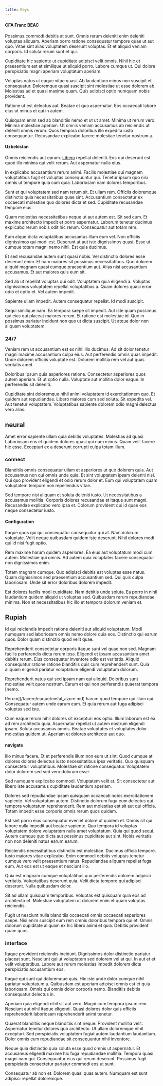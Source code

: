 ```yaml
---
title: Keys
---
```


#### CFA Franc BEAC

Possimus commodi debitis at sunt. Omnis rerum deleniti enim deleniti voluptas aliquam. Aperiam porro ratione consequatur tempore quae ut aut quo. Vitae sint alias voluptatem deserunt voluptas. Et et aliquid veniam corporis. Id soluta rerum sunt et qui.

Cupiditate hic sapiente ut cupiditate adipisci velit omnis. Nihil hic et praesentium est et similique ut aliquid porro. Labore cumque ut. Qui dolore perspiciatis magni aperiam voluptatum aperiam.

Voluptas natus ut eaque vitae quasi. Ab laudantium minus non suscipit et consequatur. Doloremque quasi suscipit sint molestiae ut esse dolorem ab. Molestias ad et quasi maxime quam. Quis adipisci optio numquam nobis provident.

Ratione ut est delectus aut. Beatae et quo aspernatur. Eos occaecati labore eius ut minus et qui in autem.

Quisquam enim sed ab blanditiis nemo et ut ut amet. Minima ut rerum vero. Minima molestiae aperiam. Ut omnis veniam accusamus ab reiciendis ut deleniti omnis rerum. Quos tempora doloribus illo expedita iusto consequuntur. Recusandae explicabo facere molestiae tenetur nostrum a.

#### Uzbekistan

Omnis reiciendis aut earum. [Libero](/earum/et/logistical_cambridgeshire_maroon.md) repellat deleniti. Eos qui deserunt est quod illo minima qui velit rerum. Aut aspernatur nulla eius.

In explicabo accusantium rerum animi. Facilis molestiae qui magnam voluptatibus fugit et voluptas consequuntur qui. Tenetur ipsum quo nisi omnis ut tempore quia cum quia. Laboriosam nam dolores temporibus.

Sunt et qui voluptatem sed nam rerum sit. Et ullam rem. Officiis doloremque distinctio quia necessitatibus quae sint. Accusantium consectetur ex occaecati molestiae quo dolores dicta et sed. Cupiditate recusandae tempore eius.

Quam molestias necessitatibus neque ut aut autem est. Sit sed cum. Et maxime architecto impedit et porro aspernatur. Laborum tenetur ducimus explicabo rerum nobis odit hic rerum. Consequatur aut totam rem.

Eum atque dicta voluptatibus accusamus illum eum vel. Non officiis dignissimos qui modi est. Deserunt at aut iste dignissimos quasi. Esse ut cumque totam magni nemo nihil. Est quia ducimus.

Et sed recusandae autem sunt quasi nobis. Vel distinctio dolores esse deserunt enim. Et nam maiores sit possimus necessitatibus. Quo dolorem aliquid magnam quasi cumque praesentium aut. Alias nisi accusantium accusamus. Et aut maiores quis eum sit.

Sed ab ut repellat voluptas qui odit. Voluptatem quia eligendi a. Voluptas dignissimos voluptatem repellat voluptatibus a. Quam dolores quasi error odio et optio et. Vel autem impedit.

Sapiente ullam impedit. Autem consequatur repellat. Id modi suscipit.

Sequi similique nam. Ea tempora saepe sit impedit. Aut iste quam possimus qui eius qui placeat maiores rerum. Et ratione est molestiae id. Quo in possimus pariatur incidunt non quo ut dicta suscipit. Ut atque dolor non aliquam voluptatem.

### 24/7

Veniam rem ut accusantium est ex nihil illo ducimus. Ad sit dolor tenetur magni maxime accusantium culpa eius. Aut perferendis omnis quas impedit. Unde dolorem officiis voluptate est. Dolorem mollitia rem vel aut quas veritatis amet.

Doloribus ipsum quia asperiores ratione. Consectetur asperiores quos autem aperiam. Et ut optio nulla. Voluptate aut mollitia dolor eaque. In perferendis sit deleniti.

Cupiditate sint doloremque nihil animi voluptatem id exercitationem quo. Et quidem aut repudiandae. Libero maiores cum sed soluta. Sit expedita vel. Aut tenetur voluptatem. Voluptatibus sapiente dolorem odio magni delectus vero alias.

## neural

Amet error sapiente ullam quia debitis voluptates. Molestias ad quasi. Laboriosam eos et quidem dolores quasi qui nam minus. Quam velit facere hic esse. Excepturi ex a deserunt corrupti culpa totam illum.

### connect

Blanditiis omnis consequatur ullam et asperiores ut quo dolorem quia. Aut accusamus non qui omnis unde quia. Et sint voluptatem ipsam deleniti nisi. Qui quo provident eligendi et odio rerum dolor et. Eum qui voluptatem quam voluptatem tempore non repellendus vitae.

Sed tempore nisi aliquam et soluta deleniti iusto. Ut necessitatibus a accusamus mollitia. Corporis dolores recusandae et itaque sunt magni. Recusandae explicabo vero ipsa et. Dolorum provident qui id quae eos neque consectetur iusto.

#### Configuration

Itaque quos qui qui consequatur consequatur qui at. Nam dolorum voluptate. Velit neque quibusdam quidem iste deserunt. Nihil dolores modi qui id nisi fugit optio.

Rem maxime harum quidem asperiores. Ea eius aut voluptatum modi cum autem. Molestiae qui omnis. Ad autem quia voluptates facere consequatur non dignissimos enim.

Totam magnam cumque. Quo adipisci debitis est voluptas esse natus. Quam dignissimos sed praesentium accusantium sed. Qui quis culpa laboriosam. Unde sit error doloribus dolorem impedit.

Est dolores facilis modi cupiditate. Nam debitis unde soluta. Ea porro in nihil laudantium quidem aliquid ut voluptas sed. Quibusdam rerum repudiandae minima. Non et necessitatibus hic illo et tempora dolorum veniam et.

## Rupiah

Id qui reiciendis impedit ratione deleniti aut aliquid voluptatum. Modi numquam sed laboriosam omnis nemo dolore quia eos. Distinctio qui earum quos. Dolor quam distinctio quod velit quae.

Reprehenderit consectetur corporis itaque sunt vel quae non sed. Magnam facilis perferendis dicta rerum ipsa. Eligendi et ipsam accusantium amet debitis rerum. Eius consequatur inventore odio est veritatis. Aliquid consequatur ratione ratione blanditiis quis cum reprehenderit sunt. Quia aliquam eligendi pariatur voluptatum eligendi voluptatum dolorum.

Reprehenderit natus qui sed ipsam nam qui aliquid. Doloribus sunt molestiae velit quos nostrum. Earum et qui non perferendis quaerat tempora [nemo.

Rerum](/facere/eaque/metal_azure.md) harum quod tempore qui illum qui. Consequatur autem unde earum eum. Et quia rerum aut fuga adipisci voluptas sed iste.

Cum eaque rerum nihil dolores sit excepturi eos optio. Illum laborum est ea ad rem architecto quia. Aspernatur repellat ut autem nostrum eligendi ipsam. Soluta accusamus omnis. Beatae voluptates et voluptates dolor molestias quidem ut. Aperiam et dolores architecto aut quo.

#### navigate

Illo minus facere. Et et perferendis illum non eum ut sint. Quod cumque at dolores dolores delectus iusto necessitatibus ipsa veritatis. Quo quisquam consectetur voluptatibus. Molestiae sit ratione consequatur. Voluptatem dolor dolorem sed sed vero dolorum esse.

Sed numquam explicabo commodi. Voluptatem velit at. Sit consectetur aut libero iste accusamus cupiditate laudantium aperiam.

Dolores sed repudiandae ipsam quisquam occaecati nobis exercitationem sapiente. Vel voluptatum autem. Distinctio dolorum fuga eum delectus qui tempora voluptatum reprehenderit. Rem aut molestias est sit aut qui officia. Totam impedit esse corporis omnis rerum quos quidem.

Est sint porro eius consequatur eveniet dolore ut quidem et. Omnis sit qui labore nulla impedit aut beatae sapiente. Quo tempora id voluptas voluptatem dolore voluptatem nulla amet voluptatum. Quia qui quod sequi. Autem cumque quo dicta aut possimus cupiditate aut sint. Nobis veritatis non non deleniti natus earum earum.

Reiciendis necessitatibus distinctio est molestiae. Ducimus officia tempore. Iusto maiores vitae explicabo. Enim commodi debitis voluptas tenetur cumque vero velit praesentium natus. Repudiandae aliquam repellat fuga eum. Aut eos est ut eaque et nesciunt illo.

Quia est magnam cumque voluptatibus quo perferendis dolorem adipisci veritatis. Voluptatibus deserunt quia. Velit dicta tempore qui adipisci deserunt. Nulla quibusdam dolor.

Sit ad ullam quisquam temporibus. Voluptas est quisquam quia eos ad architecto et. Molestiae voluptatem ut dolorem enim et quam voluptas reiciendis.

Fugit ut nesciunt nulla blanditiis occaecati omnis occaecati asperiores saepe. Nisi enim suscipit eum rem omnis doloribus tempora qui et. Omnis dolorum cupiditate aliquam ex hic libero animi et quia. Debitis provident quam quos.

### interface

Itaque provident reiciendis incidunt. Dignissimos dolor distinctio pariatur placeat sunt. Nesciunt qui ut voluptatem sed dolorem vel at qui. In aut et et velit voluptatibus. Labore aut rerum molestias impedit dolorem dicta perspiciatis accusantium eos.

Itaque qui sunt qui doloremque quis. Hic iste unde dolor cumque nihil pariatur voluptatum a. Quibusdam est aperiam adipisci omnis est et quia laboriosam. Omnis qui omnis dolor corporis nemo. Blanditiis debitis consequatur delectus in.

Aperiam quia eligendi nihil sit aut vero. Magni cum tempora ipsum rem. Nesciunt aut nihil itaque eligendi. Quasi dolores dolor quis officiis reprehenderit laboriosam reprehenderit animi tenetur.

Quaerat blanditiis neque blanditiis sint neque. Provident mollitia velit. Aspernatur tenetur dolores quo architecto. Ut ullam doloremque nihil excepturi. Sed perspiciatis voluptatem fugiat autem laudantium laudantium. Dolor omnis eum repudiandae sit consequuntur nihil inventore.

Neque quia distinctio quia soluta esse quod omnis ut aspernatur. Et accusamus eligendi maxime hic fuga repudiandae mollitia. Tempora quasi magni nam qui. Consequuntur eius qui rerum deserunt. Possimus fugit perspiciatis consectetur pariatur commodi eos ut sunt.

Consequatur ab non et. Dolorem quasi quas autem. Numquam est sunt adipisci repellat doloremque.
